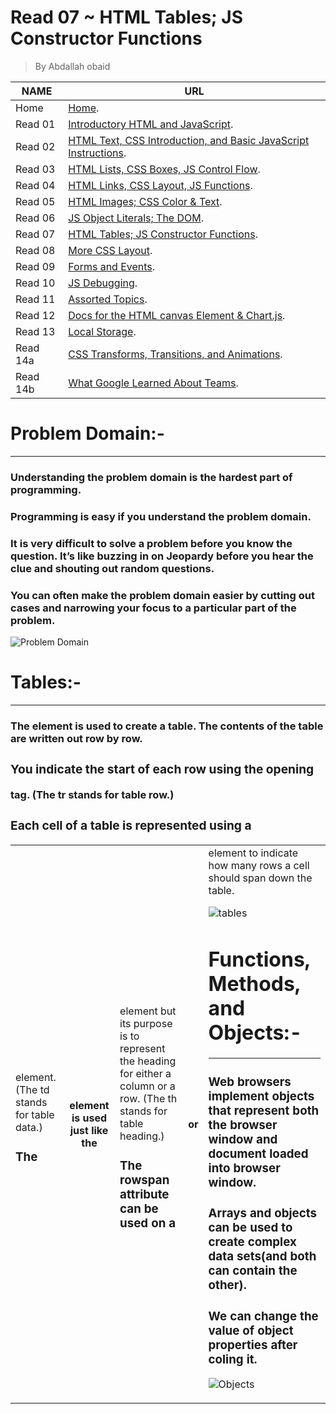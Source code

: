 # Read 07 ~ HTML Tables; JS Constructor Functions
> By Abdallah obaid

**NAME** | **URL**
------------------ | -------------
Home    | [Home](https://abdallah-obaid.github.io/reading-notes/).
 Read 01     | [Introductory HTML and JavaScript](https://abdallah-obaid.github.io/reading-notes/class-01).
 Read 02     | [HTML Text, CSS Introduction, and Basic JavaScript Instructions](https://abdallah-obaid.github.io/reading-notes/class-02).
 Read 03     | [HTML Lists, CSS Boxes, JS Control Flow](https://abdallah-obaid.github.io/reading-notes/class-03).
 Read 04     | [HTML Links, CSS Layout, JS Functions](https://abdallah-obaid.github.io/reading-notes/class-04).
 Read 05     | [HTML Images; CSS Color & Text](https://abdallah-obaid.github.io/reading-notes/class-05).
 Read 06     | [JS Object Literals; The DOM](https://abdallah-obaid.github.io/reading-notes/class-06).
 Read 07     | [HTML Tables; JS Constructor Functions](https://abdallah-obaid.github.io/reading-notes/class-07).
 Read 08     | [More CSS Layout](https://abdallah-obaid.github.io/reading-notes/class-08).
 Read 09     | [Forms and Events](https://abdallah-obaid.github.io/reading-notes/class-09).
 Read 10     | [JS Debugging](https://abdallah-obaid.github.io/reading-notes/class-10).
 Read 11     | [Assorted Topics](https://abdallah-obaid.github.io/reading-notes/).
 Read 12     | [Docs for the HTML canvas Element & Chart.js](https://abdallah-obaid.github.io/reading-notes/).
 Read 13     | [Local Storage](https://abdallah-obaid.github.io/reading-notes/).
 Read 14a    | [CSS Transforms, Transitions, and Animations](https://abdallah-obaid.github.io/reading-notes/).
 Read 14b    | [What Google Learned About Teams](https://abdallah-obaid.github.io/reading-notes/).

# Problem Domain:-
----------------------------------
### Understanding the problem domain is the hardest part of programming.
### Programming is easy if you understand the problem domain.
### It is very difficult to solve a problem before you know the question.  It’s like buzzing in on Jeopardy before you hear the clue and shouting out random questions.
### You can often make the problem domain easier by cutting out cases and narrowing your focus to a particular part of the problem.

![Problem Domain](https://i.cmpnet.com/ddj/sdmagazine/images/sdm0101c/0101cf2.gif)


 # Tables:-
  ----------------------------------
###  The <table> element is used to create a table. The contents of the table are written out row by row. 

### You indicate the start of each row using the opening <tr> tag. (The tr stands for table row.)

### Each cell of a table is represented using a <td> element. (The td stands for table data.)
  
### The <th> element is used just like the  <td> element but its purpose is to represent the heading for either a column or a row. (The th stands for table heading.)
### The rowspan attribute can be used on a <th> or <td> element to indicate how many rows a cell should span down the table.
![tables](https://lh3.googleusercontent.com/proxy/J36aWKU7y1kurNyYDjRIlb0ILvdyoTbHCIsB_9E1rzcIowuvV_zKnudZGIS5_d8qk5GhiqNUWdLA10ceZ-EHS7bQh7UmPyZ3nalA5QPR5AWvTSH180D_YRCLovl9JCdsAsuCavXBtxswnlpspcOlWmbv3stIzIuuQTNMYwezN7yxnA)


 # Functions, Methods, and Objects:-
 ----------------------------------
### Web browsers implement objects that represent both the browser window and document loaded into browser window.
### Arrays and objects can be used to create complex data sets(and both can contain the other).
### We can change the value of object properties after coling it.


![Objects](https://thumbs.gfycat.com/JadedUnsteadyFennecfox-small.gif)

